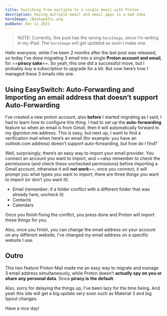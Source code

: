 ```yaml
---
title: Switching from multiple to a single email with Proton
description: Having multiple email and email apps is a bad idea
heroImage: /Backup4Tsc.png
pubDate: Dec 11 2023
---
```

> NOTE: Currently, this post has the wrong `heroImage`, since I’m writing in my iPad. The `heroImage` will get updated as soon I make one.

Hello everyone, while I’ve been 2 months after the last post was released, so today I’ve done migrating 3 email into a single **Proton account and email**, for ==**piracy sake**==. So yeah, this one did a successful move, but I probably buy a subscription to upgrade for a bit. But now here’s how I managed these 3 emails into one.

## Using EasySwitch: Auto-Forwarding and Importing an email address that doesn’t support Auto-Forwarding
I’ve created a new proton account, also **before** I started migrating as I said, I had to learn how to configure this thing. I had to set up the **auto-forwarding** feature so when an email is from Gmail, then it will automatically forward to my @proton.me address. This is easy, but next up, I want to find a verification mail when here’s an email (for example: you have an outlook.com address) doesn’t support auto-forwarding, but how do I find? 

Well, surprisingly, there’s an easy way to import your email provider. You connect an account you want to import, and ==also remember to check the permissions (and check these unchecked permissions) before importing a Gmail account, otherwise it will **not work**==, once you connect, it will prompt you what types you want to import, there are three things you want to import (or don’t you want it):

- Email (remember: if a folder conflict with a different folder that was already here, uncheck it)
- Contacts
- Calendars

Once you finish fixing the conflict, you press done and Proton will import these things for you.

Also, once you finish, you can change the email address on your account on any different website, I’ve changed my email address on a specific website I use.


## Outro

This two feature Proton Mail made me an easy way to migrate and manage 3 email address simultaneously, while Proton doesn’t **actually spy on you or share any personal data**. Since **piracy is the default**.

Also, sorry for delaying the things up, I’ve been lazy for the time being. And yeah this site will get a big update very soon such as Material 3 and big layout changes.

Have a nice day!